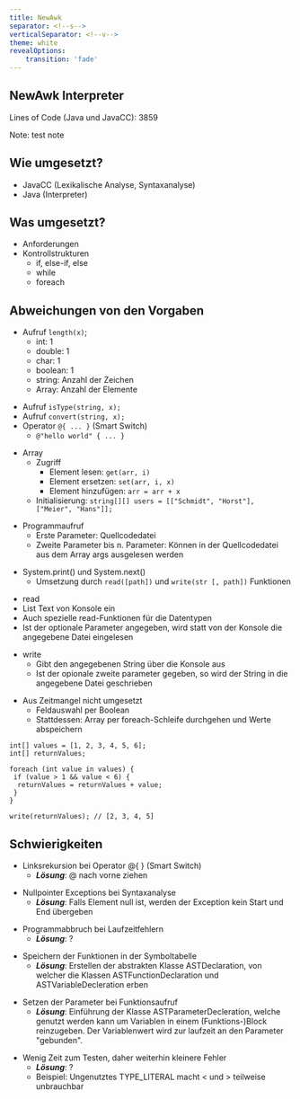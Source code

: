 ```yaml
---
title: NewAwk
separator: <!--s-->
verticalSeparator: <!--v-->
theme: white
revealOptions:
    transition: 'fade'
---
```

## NewAwk Interpreter

Lines of Code (Java und JavaCC): 3859



Note: test note

<!--s-->

## Wie umgesetzt?

- JavaCC (Lexikalische Analyse, Syntaxanalyse)
- Java (Interpreter)

<!--s-->

## Was umgesetzt?

- Anforderungen
- Kontrollstrukturen
  - if, else-if, else
  - while
  - foreach
  
<!--s-->

## Abweichungen von den Vorgaben

- Aufruf `length(x)`;
  - int: 1
  - double: 1
  - char: 1
  - boolean: 1
  - string: Anzahl der Zeichen
  - Array: Anzahl der Elemente
  
<!--v-->
- Aufruf `isType(string, x);`
- Aufruf `convert(string, x);`
- Operator `@{ ... }` (Smart Switch)
  - `@"hello world" { ... }`
  
<!--v-->
- Array
  - Zugriff
    - Element lesen: `get(arr, i)`
    - Element ersetzen: `set(arr, i, x)`
    - Element hinzufügen: `arr = arr + x`
  - Initialisierung: `string[][] users = [["Schmidt", "Horst"], ["Meier", "Hans"]];`
  
  
<!--v-->  
- Programmaufruf
  - Erste Parameter: Quellcodedatei
  - Zweite Parameter bis n. Parameter: Können in der Quellcodedatei aus dem Array args ausgelesen werden
  

<!--v-->  
- System.print() und System.next()
  - Umsetzung durch `read([path])` und `write(str [, path])` Funktionen
  
<!--v-->  

 - read
  - List Text von Konsole ein
  - Auch spezielle read-Funktionen für die Datentypen
  - Ist der optionale Parameter angegeben, wird statt von der Konsole die angegebene Datei eingelesen

<!--v-->  

- write
  - Gibt den angegebenen String über die Konsole aus
  - Ist der opionale zweite parameter gegeben, so wird der String in die angegebene Datei geschrieben

<!--v-->      
- Aus Zeitmangel nicht umgesetzt
  - Feldauswahl per Boolean
  - Stattdessen: Array per foreach-Schleife durchgehen und Werte abspeichern

<!--v-->  

```
int[] values = [1, 2, 3, 4, 5, 6];
int[] returnValues;

foreach (int value in values) {
 if (value > 1 && value < 6) {
  returnValues = returnValues + value;
 }
}

write(returnValues); // [2, 3, 4, 5]
```


<!--s-->      
## Schwierigkeiten

- Linksrekursion bei Operator @{ } (Smart Switch)
  - ***Lösung***: @ nach vorne ziehen
  
<!--v-->  

- Nullpointer Exceptions bei Syntaxanalyse
  - ***Lösung***: Falls Element null ist, werden der Exception kein Start und End übergeben
<!--v-->  
- Programmabbruch bei Laufzeitfehlern
  - ***Lösung***: ?
<!--v-->  
- Speichern der Funktionen in der Symboltabelle
  - ***Lösung***: Erstellen der abstrakten Klasse ASTDeclaration, von welcher die Klassen ASTFunctionDeclaration und ASTVariableDecleration erben
<!--v-->  
- Setzen der Parameter bei Funktionsaufruf
  - ***Lösung***: Einführung der Klasse ASTParameterDecleration, welche genutzt werden kann um Variablen in einem (Funktions-)Block reinzugeben. Der Variablenwert wird zur laufzeit an den Parameter "gebunden".
<!--v-->  

- Wenig Zeit zum Testen, daher weiterhin kleinere Fehler
  - ***Lösung***: ?
  - Beispiel: Ungenutztes TYPE_LITERAL macht < und > teilweise unbrauchbar
